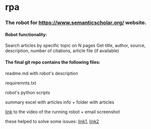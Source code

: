 # rpa
### The robot for https://www.semanticscholar.org/ website.

#### Robot functionality:
Search articles by specific topic on N pages
Get title, author, source, description, number of citations, article file (if available) 

#### The final git repo contains the following files:
readme.md with robot's description

requiremnts.txt

robot's python scripts

summary excel with articles info + folder with articles

[link](https://cloud.mail.ru/public/QBue/LRcC5xuTN/) to the video of the running robot + email screenshot

these helped to solve some issues: [link1](https://stackoverflow.com/questions/16512592/login-credentials-not-working-with-gmail-smtp), [link2](https://www.howtogeek.com/721441/how-to-download-pdfs-instead-of-previewing-them-in-chrome-firefox-and-edge/#:~:text=Click%20%E2%80%9CSite%20Settings%E2%80%9D%20on%20the,opening%20them%20in%20Chrome%E2%80%9D%20option.)
